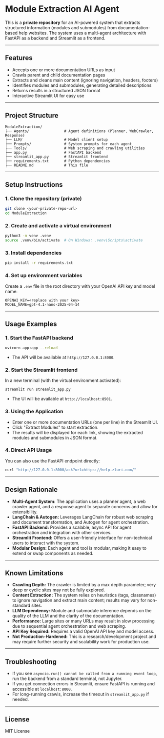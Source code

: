 # Module Extraction AI Agent

This is a **private repository** for an AI-powered system that extracts structured information (modules and submodules) from documentation-based help websites. The system uses a multi-agent architecture with FastAPI as a backend and Streamlit as a frontend.

---

## Features
- Accepts one or more documentation URLs as input
- Crawls parent and child documentation pages
- Extracts and cleans main content (ignoring navigation, headers, footers)
- Identifies modules and submodules, generating detailed descriptions
- Returns results in a structured JSON format
- Interactive Streamlit UI for easy use

---

## Project Structure
```
ModuleExtraction/
├── Agents/                # Agent definitions (Planner, WebCrawler, Response)
├── LLM/                   # Model client setup
├── Prompts/               # System prompts for each agent
├── Tools/                 # Web scraping and crawling utilities
├── app.py                 # FastAPI backend
├── streamlit_app.py       # Streamlit frontend
├── requirements.txt       # Python dependencies
├── README.md              # This file
```

---

## Setup Instructions

### 1. Clone the repository (private)
```sh
git clone <your-private-repo-url>
cd ModuleExtraction
```

### 2. Create and activate a virtual environment
```sh
python3 -m venv .venv
source .venv/bin/activate  # On Windows: .venv\Scripts\activate
```

### 3. Install dependencies
```sh
pip install -r requirements.txt
```

### 4. Set up environment variables
Create a `.env` file in the root directory with your OpenAI API key and model name:
```
OPENAI_KEY=<replace with your key>
MODEL_NAME=gpt-4.1-nano-2025-04-14
```

---

## Usage Examples

### 1. Start the FastAPI backend
```sh
uvicorn app:app --reload
```
- The API will be available at `http://127.0.0.1:8000`.

### 2. Start the Streamlit frontend
In a new terminal (with the virtual environment activated):
```sh
streamlit run streamlit_app.py
```
- The UI will be available at `http://localhost:8501`.

### 3. Using the Application
- Enter one or more documentation URLs (one per line) in the Streamlit UI.
- Click "Extract Modules" to start extraction.
- The results will be displayed for each link, showing the extracted modules and submodules in JSON format.

### 4. Direct API Usage
You can also use the FastAPI endpoint directly:
```sh
curl "http://127.0.0.1:8000/ask?url=https://help.zluri.com/"
```

---

## Design Rationale
- **Multi-Agent System:** The application uses a planner agent, a web crawler agent, and a response agent to separate concerns and allow for extensibility.
- **LangChain & Autogen:** Leverages LangChain for robust web scraping and document transformation, and Autogen for agent orchestration.
- **FastAPI Backend:** Provides a scalable, async API for agent orchestration and integration with other services.
- **Streamlit Frontend:** Offers a user-friendly interface for non-technical users to interact with the system.
- **Modular Design:** Each agent and tool is modular, making it easy to extend or swap components as needed.

---

## Known Limitations
- **Crawling Depth:** The crawler is limited by a max depth parameter; very deep or cyclic sites may not be fully explored.
- **Content Extraction:** The system relies on heuristics (tags, classnames) to ignore navigation and extract main content; results may vary for non-standard sites.
- **LLM Dependency:** Module and submodule inference depends on the quality of the LLM and the clarity of the documentation.
- **Performance:** Large sites or many URLs may result in slow processing due to sequential agent orchestration and web scraping.
- **API Key Required:** Requires a valid OpenAI API key and model access.
- **Not Production-Hardened:** This is a research/development project and may require further security and scalability work for production use.

---

## Troubleshooting
- If you see `asyncio.run() cannot be called from a running event loop`, run the backend from a standard terminal, not Jupyter.
- If you get connection errors in Streamlit, ensure FastAPI is running and accessible at `localhost:8000`.
- For long-running crawls, increase the timeout in `streamlit_app.py` if needed.

---

## License
MIT License
